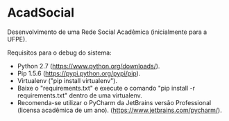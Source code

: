 AcadSocial
==========

Desenvolvimento de uma Rede Social Acadêmica (inicialmente para a UFPE).

Requisitos para o debug do sistema:
- Python 2.7 (https://www.python.org/downloads/).
- Pip 1.5.6 (https://pypi.python.org/pypi/pip).
- Virtualenv ("pip install virtualenv").
- Baixe o "requirements.txt" e execute o comando "pip install -r requirements.txt" dentro de uma virtualenv.
- Recomenda-se utilizar o PyCharm da JetBrains versão Professional (licensa acadêmica de um ano). (https://www.jetbrains.com/pycharm/).
